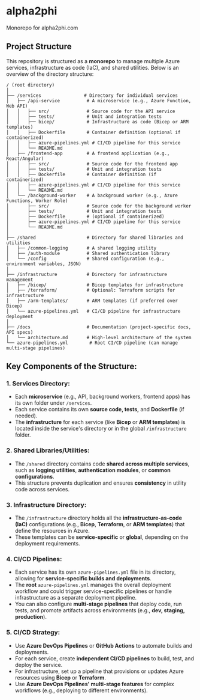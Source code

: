 # alpha2phi
Monorepo for alpha2phi.com


## Project Structure

This repository is structured as a **monorepo** to manage multiple Azure services, infrastructure as code (IaC), and shared utilities. Below is an overview of the directory structure:

```plaintext
/ (root directory)
│
├── /services                # Directory for individual services
│   ├── /api-service          # A microservice (e.g., Azure Function, Web API)
│   │   ├── src/              # Source code for the API service
│   │   ├── tests/            # Unit and integration tests
│   │   ├── bicep/            # Infrastructure as code (Bicep or ARM templates)
│   │   ├── Dockerfile        # Container definition (optional if containerized)
│   │   ├── azure-pipelines.yml # CI/CD pipeline for this service
│   │   └── README.md
│   ├── /frontend-app         # A frontend application (e.g., React/Angular)
│   │   ├── src/              # Source code for the frontend app
│   │   ├── tests/            # Unit and integration tests
│   │   ├── Dockerfile        # Container definition (if containerized)
│   │   ├── azure-pipelines.yml # CI/CD pipeline for this service
│   │   └── README.md
│   └── /background-worker    # A background worker (e.g., Azure Functions, Worker Role)
│       ├── src/              # Source code for the background worker
│       ├── tests/            # Unit and integration tests
│       ├── Dockerfile        # (optional if containerized)
│       ├── azure-pipelines.yml # CI/CD pipeline for this service
│       └── README.md
│
├── /shared                   # Directory for shared libraries and utilities
│   ├── /common-logging       # A shared logging utility
│   ├── /auth-module          # Shared authentication library
│   └── /config               # Shared configuration (e.g., environment variables, JSON)
│
├── /infrastructure           # Directory for infrastructure management
│   ├── /bicep/               # Bicep templates for infrastructure
│   ├── /terraform/           # Optional: Terraform scripts for infrastructure
│   ├── /arm-templates/       # ARM templates (if preferred over Bicep)
│   └── azure-pipelines.yml   # CI/CD pipeline for infrastructure deployment
│
├── /docs                     # Documentation (project-specific docs, API specs)
│   └── architecture.md       # High-level architecture of the system
└── azure-pipelines.yml        # Root CI/CD pipeline (can manage multi-stage pipelines)
```

## Key Components of the Structure:

### 1. Services Directory:
- Each **microservice** (e.g., API, background workers, frontend apps) has its own folder under `/services`.
- Each service contains its own **source code, tests,** and **Dockerfile** (if needed).
- The **infrastructure** for each service (like **Bicep** or **ARM templates**) is located inside the service's directory or in the global `/infrastructure` folder.

### 2. Shared Libraries/Utilities:
- The `/shared` directory contains code **shared across multiple services**, such as **logging utilities**, **authentication modules**, or **common configurations**.
- This structure prevents duplication and ensures **consistency** in utility code across services.

### 3. Infrastructure Directory:
- The `/infrastructure` directory holds all the **infrastructure-as-code (IaC)** configurations (e.g., **Bicep**, **Terraform**, or **ARM templates**) that define the resources in Azure.
- These templates can be **service-specific** or **global**, depending on the deployment requirements.

### 4. CI/CD Pipelines:
- Each service has its own `azure-pipelines.yml` file in its directory, allowing for **service-specific builds and deployments**.
- The **root** `azure-pipelines.yml` manages the overall deployment workflow and could trigger service-specific pipelines or handle infrastructure as a separate deployment pipeline.
- You can also configure **multi-stage pipelines** that deploy code, run tests, and promote artifacts across environments (e.g., **dev, staging, production**).

### 5. CI/CD Strategy:
- Use **Azure DevOps Pipelines** or **GitHub Actions** to automate builds and deployments.
- For each service, create **independent CI/CD pipelines** to build, test, and deploy the service.
- For infrastructure, set up a pipeline that provisions or updates Azure resources using **Bicep** or **Terraform**.
- Use **Azure DevOps Pipelines' multi-stage features** for complex workflows (e.g., deploying to different environments).
